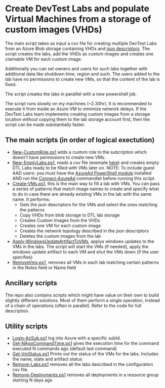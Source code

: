 # Create DevTest Labs and populate Virtual Machines from a storage of custom images (VHDs)
The main script takes as input a csv file for creating multiple DevTest Labs from an Azure Blob storage containing VHDs and [json descriptors](./ImagesDescr). The script creates the labs, add the VHDs as custom images and creates one claimable VM for each custom image.

Additionally you can set owners and users for such labs together with additional data like shutdown time, region and such. The users added to the lab have no permissions to create new VMs, so that the content of the lab is fixed.

The script creates the labs in paralllel with a new powershell job.

The script runs slowlly on my machines (~2.30hr). It is recommended to execute it from inside an Azure VM to minimize network delays. If the DevTest Labs team implements creating custom images from a storage location without copying them to the lab storage account first, then the script can be made substantially faster.

## The main scripts (in order of logical exectution)
* [New-CustomRole.ps1](./New-CustomRole.ps1) adds a custom role to the subcription which doesn't have permissions to create new VMs.
* [New-EmptyLabs.ps1](./New-EmptyLabs.ps1), reads a csv file (exemple [here](demoConfig.csv)) and creates empty DTL Labs ready to be filled with VMs later on.  NOTE:  To include guest AAD users:  you must have the [AzureAd PowerShell module](https://docs.microsoft.com/en-us/powershell/module/azuread/?view=azureadps-2.0) installed AND run the [Connect-AzureAd](https://docs.microsoft.com/en-us/powershell/module/azuread/connect-azuread?view=azureadps-2.0) commandlet before running this script.
* [Create-VMs.ps1](./Create-Vms.ps1), this is the main way to fill a lab with VMs. You can pass a series of patterns that match image names to create and specify what to do in case there are already existing VMs in the lab with the same name. It performs:
  * Gets the json descriptors for the VMs and select the ones matching the patterns
  * Copy VHDs from blob storage to DTL lab storage
  * Creates Custom Images from the VHDs
  * Creates one VM for each custom image
  * Creates the network topology described in the json descriptors
  * Deletes the custom images from the lab
* [Apply-WindowsUpdateArtifactToVMs](./Apply-WindowsUpdateArtifactToVMs), applys windows updates to the VMs in the labs.  The script will start the VMs (if needed), apply the windows update artifact to each VM and shut the VMs down (if the user specifies)
* [RemoveVms.ps1](./RemoveVms.ps1), removes all VMs in each lab matching certain patterns in the Notes field or Name field


## Ancillary scripts
The repo also contains scripts which might have value on their own to build slightly different solutions. Most of them perform a single operation, instead of a chain of operations (often in parallel). Refer to the code for full description.


## Utility scripts
* [Login-AzSub.ps1](./Login-AzSub.ps1) log into Azure with a specific subId.
* [Get-NAgoCommandTime.ps1](./Get-NAgoCommandTime.ps1) gives the execution time for the command executed N commands ago (default last command)
* [Get-VmStatus.ps1](./Get-VmStatus.ps1) Prints out the status of the VMs for the labs.  Includes the name, state and artifact status
* [Remove-Labs.ps1](./Remove-Labs.ps1) removes all the labs described in the configuration csv file.
* [Remove-Deployments.ps1](./Remove-Deployments.ps1) removes all deployments in a resource group starting N days ago
